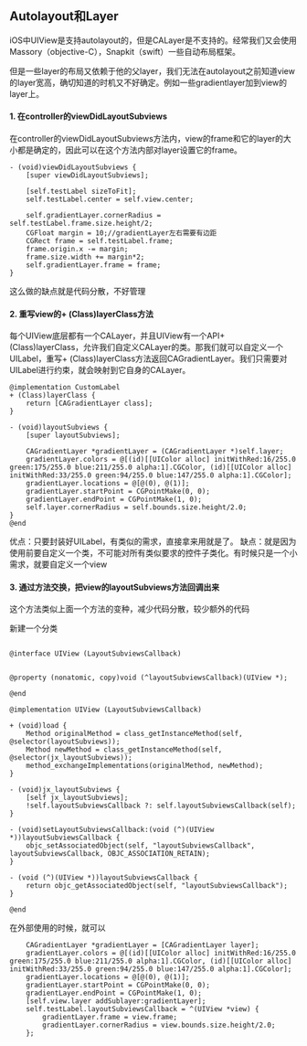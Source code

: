 ## Autolayout和Layer

iOS中UIView是支持autolayout的，但是CALayer是不支持的。经常我们又会使用Massory（objective-C），Snapkit（swift）一些自动布局框架。

但是一些layer的布局又依赖于他的父layer，我们无法在autolayout之前知道view的layer宽高，确切知道的时机又不好确定。例如一些gradientlayer加到view的layer上。

#### 1. 在controller的viewDidLayoutSubviews

在controller的viewDidLayoutSubviews方法内，view的frame和它的layer的大小都是确定的，因此可以在这个方法内部对layer设置它的frame。

```objc
- (void)viewDidLayoutSubviews { 
    [super viewDidLayoutSubviews]; 

    [self.testLabel sizeToFit]; 
    self.testLabel.center = self.view.center; 

    self.gradientLayer.cornerRadius = self.testLabel.frame.size.height/2; 
    CGFloat margin = 10;//gradientLayer左右需要有边距 
    CGRect frame = self.testLabel.frame; 
    frame.origin.x -= margin; 
    frame.size.width += margin*2; 
    self.gradientLayer.frame = frame; 
}
```

这么做的缺点就是代码分散，不好管理

#### 2. 重写view的+ (Class)layerClass方法

每个UIView底层都有一个CALayer，并且UIView有一个API+ (Class)layerClass，允许我们自定义CALayer的类。那我们就可以自定义一个UILabel，重写+ (Class)layerClass方法返回CAGradientLayer。我们只需要对UILabel进行约束，就会映射到它自身的CALayer。

```objc
@implementation CustomLabel 
+ (Class)layerClass { 
    return [CAGradientLayer class]; 
} 

- (void)layoutSubviews { 
    [super layoutSubviews]; 

    CAGradientLayer *gradientLayer = (CAGradientLayer *)self.layer; 
    gradientLayer.colors = @[(id)[[UIColor alloc] initWithRed:16/255.0 green:175/255.0 blue:211/255.0 alpha:1].CGColor, (id)[[UIColor alloc] initWithRed:33/255.0 green:94/255.0 blue:147/255.0 alpha:1].CGColor]; 
    gradientLayer.locations = @[@(0), @(1)]; 
    gradientLayer.startPoint = CGPointMake(0, 0); 
    gradientLayer.endPoint = CGPointMake(1, 0); 
    self.layer.cornerRadius = self.bounds.size.height/2.0; 
} 
@end
```

优点：只要封装好UILabel，有类似的需求，直接拿来用就是了。
缺点：就是因为使用前要自定义一个类，不可能对所有类似要求的控件子类化。有时候只是一个小需求，就要自定义一个view


#### 3. 通过方法交换，把view的layoutSubviews方法回调出来

这个方法类似上面一个方法的变种，减少代码分散，较少额外的代码

新建一个分类

```objc

@interface UIView (LayoutSubviewsCallback)


@property (nonatomic, copy)void (^layoutSubviewsCallback)(UIView *);

@end

@implementation UIView (LayoutSubviewsCallback) 

+ (void)load { 
    Method originalMethod = class_getInstanceMethod(self, @selector(layoutSubviews)); 
    Method newMethod = class_getInstanceMethod(self, @selector(jx_layoutSubviews));
    method_exchangeImplementations(originalMethod, newMethod); 
} 

- (void)jx_layoutSubviews { 
    [self jx_layoutSubviews]; 
    !self.layoutSubviewsCallback ?: self.layoutSubviewsCallback(self); 
} 

- (void)setLayoutSubviewsCallback:(void (^)(UIView *))layoutSubviewsCallback {
    objc_setAssociatedObject(self, "layoutSubviewsCallback", layoutSubviewsCallback, OBJC_ASSOCIATION_RETAIN); 
} 

- (void (^)(UIView *))layoutSubviewsCallback { 
    return objc_getAssociatedObject(self, "layoutSubviewsCallback"); 
} 

@end
```

在外部使用的时候，就可以

```objc
    CAGradientLayer *gradientLayer = [CAGradientLayer layer]; 
    gradientLayer.colors = @[(id)[[UIColor alloc] initWithRed:16/255.0 green:175/255.0 blue:211/255.0 alpha:1].CGColor, (id)[[UIColor alloc] initWithRed:33/255.0 green:94/255.0 blue:147/255.0 alpha:1].CGColor]; 
    gradientLayer.locations = @[@(0), @(1)]; 
    gradientLayer.startPoint = CGPointMake(0, 0); 
    gradientLayer.endPoint = CGPointMake(1, 0); 
    [self.view.layer addSublayer:gradientLayer]; 
    self.testLabel.layoutSubviewsCallback = ^(UIView *view) { 
        gradientLayer.frame = view.frame; 
        gradientLayer.cornerRadius = view.bounds.size.height/2.0; 
    };
```